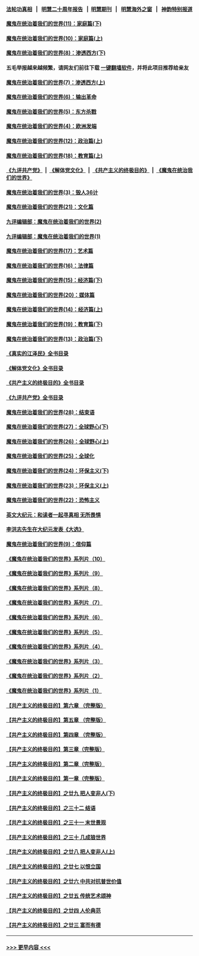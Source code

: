#### [法轮功真相](https://github.com/gfw-breaker/truth/blob/master/README.md?t=0) &nbsp;&nbsp;|&nbsp;&nbsp; [明慧二十周年报告](https://github.com/gfw-breaker/mh-reports/blob/master/README.md?t=0) &nbsp;&nbsp;|&nbsp;&nbsp;[明慧期刊](https://github.com/gfw-breaker/mh-qikan) &nbsp;&nbsp;|&nbsp;&nbsp; [明慧海外之窗](https://github.com/gfw-breaker/mh-news/blob/master/README.md?t=0) &nbsp;&nbsp;|&nbsp;&nbsp; [神韵特别报道](https://github.com/gfw-breaker/mh-news/blob/master/shenyun.md?t=0)
#### [魔鬼在统治着我们的世界(11)：家庭篇(下)](../pages/nsc422/n10440961.md?t=12242143) 
#### [魔鬼在统治着我们的世界(10)：家庭篇(上)](../pages/nsc422/n10435448.md?t=12242143) 
#### [魔鬼在统治着我们的世界(8)：渗透西方(下)](../pages/nsc422/n10429603.md?t=12242143) 
#### 五毛举报越来越频繁，请网友们前往下载 [一键翻墙软件](https://github.com/gfw-breaker/ssr-accounts)，并将此项目推荐给亲友
#### [魔鬼在统治着我们的世界(7)：渗透西方(上)](../pages/nsc422/n10426013.md?t=12242143) 
#### [魔鬼在统治着我们的世界(6)：输出革命](../pages/nsc422/n10421536.md?t=12242143) 
#### [魔鬼在统治着我们的世界(5)：东方杀戮](../pages/nsc422/n10417707.md?t=12242143) 
#### [魔鬼在统治着我们的世界(4)：欧洲发端](../pages/nsc422/n10414890.md?t=12242143) 
#### [魔鬼在统治着我们的世界(12)：政治篇(上)](../pages/nsc422/n10444576.md?t=12242143) 
#### [魔鬼在统治着我们的世界(18)：教育篇(上)](../pages/nsc422/n10526970.md?t=12242143) 
#### [《九评共产党》](https://github.com/begood0513/9ping.md/blob/master/README.md) &nbsp;|&nbsp; [《解体党文化》](../../../../jtdwh.md/blob/master/README.md)  &nbsp;|&nbsp; [《共产主义的终极目的》](../../../../gczydzjmd.md/blob/master/README.md) &nbsp;|&nbsp; [《魔鬼在统治我们的世界》](../../../../mgztzwmdsj.md/blob/master/README.md) 
#### [魔鬼在统治着我们的世界(3)：毁人36计](../pages/nsc422/n10411583.md?t=12242143) 
#### [魔鬼在统治着我们的世界(21)：文化篇](../pages/nsc422/n10597706.md?t=12242143) 
#### [九评编辑部：魔鬼在统治着我们的世界(2)](../pages/nsc422/n10410036.md?t=12242143) 
#### [九评编辑部：魔鬼在统治着我们的世界(1)](../pages/nsc422/n10406825.md?t=12242143) 
#### [魔鬼在统治着我们的世界(17)：艺术篇](../pages/nsc422/n10499093.md?t=12242143) 
#### [魔鬼在统治着我们的世界(16)：法律篇](../pages/nsc422/n10485969.md?t=12242143) 
#### [魔鬼在统治着我们的世界(15)：经济篇(下)](../pages/nsc422/n10469975.md?t=12242143) 
#### [魔鬼在统治着我们的世界(20)：媒体篇](../pages/nsc422/n10586579.md?t=12242143) 
#### [魔鬼在统治着我们的世界(14)：经济篇(上)](../pages/nsc422/n10457370.md?t=12242143) 
#### [魔鬼在统治着我们的世界(19)：教育篇(下)](../pages/nsc422/n10564808.md?t=12242143) 
#### [魔鬼在统治着我们的世界(13)：政治篇(下)](../pages/nsc422/n10448270.md?t=12242143) 
#### [《真实的江泽民》全书目录](../pages/nsc422/n13721399.md?t=12242143) 
#### [《解体党文化》全书目录](../pages/nsc422/n13721157.md?t=12242143) 
#### [《共产主义的终极目的》全书目录](../pages/nsc422/n13721048.md?t=12242143) 
#### [《九评共产党》全书目录](../pages/nsc422/n13708085.md?t=12242143) 
#### [魔鬼在统治着我们的世界(28)：结束语](../pages/nsc422/n10936246.md?t=12242143) 
#### [魔鬼在统治着我们的世界(27)：全球野心(下)](../pages/nsc422/n10928319.md?t=12242143) 
#### [魔鬼在统治着我们的世界(26)：全球野心(上)](../pages/nsc422/n10900318.md?t=12242143) 
#### [魔鬼在统治着我们的世界(25)：全球化](../pages/nsc422/n10788205.md?t=12242143) 
#### [魔鬼在统治着我们的世界(24)：环保主义(下)](../pages/nsc422/n10695307.md?t=12242143) 
#### [魔鬼在统治着我们的世界(23)：环保主义(上)](../pages/nsc422/n10688613.md?t=12242143) 
#### [魔鬼在统治着我们的世界(22)：恐怖主义](../pages/nsc422/n10614727.md?t=12242143) 
#### [英文大纪元：和读者一起寻真相 无所畏惧](../pages/nsc422/n12542027.md?t=12242143) 
#### [李洪志先生在大纪元发表《大选》](../pages/nsc422/n12534746.md?t=12242143) 
#### [魔鬼在统治着我们的世界(9)：信仰篇](../pages/nsc422/n10432159.md?t=12242143) 
#### [《魔鬼在统治着我们的世界》系列片（10）](../pages/nsc422/n12292670.md?t=12242143) 
#### [《魔鬼在统治着我们的世界》系列片（9）](../pages/nsc422/n12290859.md?t=12242143) 
#### [《魔鬼在统治着我们的世界》系列片（8）](../pages/nsc422/n12287445.md?t=12242143) 
#### [《魔鬼在统治着我们的世界》系列片（7）](../pages/nsc422/n12283425.md?t=12242143) 
#### [《魔鬼在统治着我们的世界》系列片（6）](../pages/nsc422/n12282314.md?t=12242143) 
#### [《魔鬼在统治着我们的世界》系列片（5）](../pages/nsc422/n12281419.md?t=12242143) 
#### [《魔鬼在统治着我们的世界》系列片（4）](../pages/nsc422/n12274024.md?t=12242143) 
#### [《魔鬼在统治着我们的世界》系列片（3）](../pages/nsc422/n12271322.md?t=12242143) 
#### [《魔鬼在统治着我们的世界》系列片（2）](../pages/nsc422/n12269049.md?t=12242143) 
#### [《魔鬼在统治着我们的世界》系列片（1）](../pages/nsc422/n12267575.md?t=12242143) 
#### [【共产主义的终极目的】第六章 （完整版）](../pages/nsc422/n11428913.md?t=12242143) 
#### [【共产主义的终极目的】第五章 （完整版）](../pages/nsc422/n11428912.md?t=12242143) 
#### [【共产主义的终极目的】第四章 （完整版）](../pages/nsc422/n11428907.md?t=12242143) 
#### [【共产主义的终极目的】第三章（完整版）](../pages/nsc422/n11428848.md?t=12242143) 
#### [【共产主义的终极目的】第二章（完整版）](../pages/nsc422/n11428831.md?t=12242143) 
#### [【共产主义的终极目的】第一章（完整版）](../pages/nsc422/n11417651.md?t=12242143) 
#### [【共产主义的终极目的】之廿九 把人变非人(下)](../pages/nsc422/n11344140.md?t=12242143) 
#### [【共产主义的终极目的】之三十二 结语](../pages/nsc422/n11360535.md?t=12242143) 
#### [【共产主义的终极目的】之三十一 末世景观](../pages/nsc422/n11351129.md?t=12242143) 
#### [【共产主义的终极目的】之三十 几成狼世界](../pages/nsc422/n11348280.md?t=12242143) 
#### [【共产主义的终极目的】之廿八 把人变非人(上)](../pages/nsc422/n11340492.md?t=12242143) 
#### [【共产主义的终极目的】之廿七 以恨立国](../pages/nsc422/n11336944.md?t=12242143) 
#### [【共产主义的终极目的】之廿六 中共对抗普世价值](../pages/nsc422/n11324785.md?t=12242143) 
#### [【共产主义的终极目的】之廿五 传统艺术颂神](../pages/nsc422/n11296396.md?t=12242143) 
#### [【共产主义的终极目的】之廿四 人伦典范](../pages/nsc422/n11296397.md?t=12242143) 
#### [【共产主义的终极目的】之廿三 富而有德](../pages/nsc422/n11283598.md?t=12242143) 

----
#### [ >>> 更早内容 <<< ](../indexes/nsc422-earlier.md)

